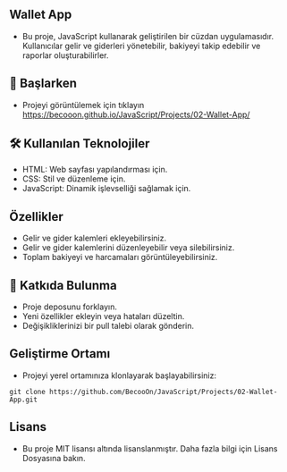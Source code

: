 ## Wallet App
- Bu proje, JavaScript kullanarak geliştirilen bir cüzdan uygulamasıdır. Kullanıcılar gelir ve giderleri yönetebilir, bakiyeyi takip edebilir ve raporlar oluşturabilirler.

## 🚀 Başlarken
- Projeyi görüntülemek için tıklayın https://becooon.github.io/JavaScript/Projects/02-Wallet-App/

## 🛠️ Kullanılan Teknolojiler
- HTML: Web sayfası yapılandırması için.
- CSS: Stil ve düzenleme için.
- JavaScript: Dinamik işlevselliği sağlamak için.

## Özellikler
- Gelir ve gider kalemleri ekleyebilirsiniz.
- Gelir ve gider kalemlerini düzenleyebilir veya silebilirsiniz.
- Toplam bakiyeyi ve harcamaları görüntüleyebilirsiniz.

## 👥 Katkıda Bulunma
- Proje deposunu forklayın.
- Yeni özellikler ekleyin veya hataları düzeltin.
- Değişikliklerinizi bir pull talebi olarak gönderin.

## Geliştirme Ortamı
- Projeyi yerel ortamınıza klonlayarak başlayabilirsiniz:

```
git clone https://github.com/BecooOn/JavaScript/Projects/02-Wallet-App.git
```

## Lisans
- Bu proje MIT lisansı altında lisanslanmıştır. Daha fazla bilgi için Lisans Dosyasına bakın.